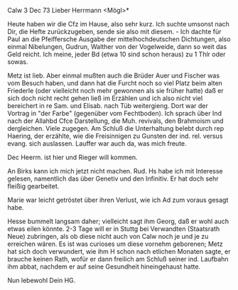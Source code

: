  Calw 3 Dec 73
Lieber Herrmann <Mögl>*

Heute haben wir die Cfz im Hause, also sehr kurz. Ich suchte umsonst nach Dir, die Hefte zurückzugeben, sende sie also mit diesem. - Ich dachte für Paul an die Pfeiffersche Ausgabe der mittelhochdeutschen Dichtungen, also einmal Nibelungen, Gudrun, Walther von der Vogelweide, dann so weit das Geld reicht. Ich meine, jeder Bd (etwa 10 sind schon heraus) zu 1 Thlr oder sowas.

Metz ist lieb. Aber einmal mußten auch die Brüder Auer und Fischer was vom Besuch haben, und dann hat die Furcht noch so viel Platz beim alten Friederle (oder vielleicht noch mehr gewonnen als sie früher hatte) daß er sich doch nicht recht gehen ließ im Erzählen und ich also nicht viel bereichert in re Sam. und Elisab. nach Tüb weitergieng. Dort war der Vortrag in "der Farbe" (gegenüber vom Fechtboden). Ich sprach über Ind nach der Allahbd Cfce Darstellung, die Muh. revivals, den Brahmoism und dergleichen. Viele zugegen. Am Schluß die Unterhaltung belebt durch rep Haering, der erzählte, wie die Freisinnigen zu Gunsten der ind. rel. versus evang. sich auslassen. Lauffer war auch da, was mich freute.

Dec Heerm. ist hier und Rieger will kommen.

An Birks kann ich mich jetzt nicht machen. Rud. Hs habe ich mit Interesse gelesen, namentlich das über Genetiv und den Infinitiv. Er hat doch sehr fleißig gearbeitet.

Marie war leicht getröstet über ihren Verlust, wie ich Ad zum voraus gesagt habe.

Hesse bummelt langsam daher; vielleicht sagt ihm Georg, daß er wohl auch etwas eilen könnte. 2-3 Tage will er in Stuttg bei Verwandten (Staatsrath Neue) zubringen, als ob diese nicht auch von Calw noch je und je zu erreichen wären. Es ist was curioses um diese vornehm geborenen; Metz hat sich doch verwundert, wie ihm H schon nach etlichen Monaten sagte, er brauche keinen Rath, wofür er dann freilich am Schluß seiner ind. Laufbahn ihm abbat, nachdem er auf seine Gesundheit hineingehaust hatte.

 Nun lebewohl
 Dein HG.
